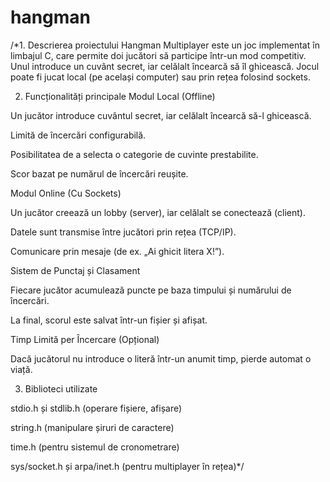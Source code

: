 # hangman
/*1. Descrierea proiectului
Hangman Multiplayer este un joc implementat în limbajul C, care permite doi jucători să participe într-un mod competitiv. Unul introduce un cuvânt secret, iar celălalt încearcă să îl ghicească. Jocul poate fi jucat local (pe același computer) sau prin rețea folosind sockets.

2. Funcționalități principale
Modul Local (Offline)

Un jucător introduce cuvântul secret, iar celălalt încearcă să-l ghicească.

Limită de încercări configurabilă.

Posibilitatea de a selecta o categorie de cuvinte prestabilite.

Scor bazat pe numărul de încercări reușite.

Modul Online (Cu Sockets)

Un jucător creează un lobby (server), iar celălalt se conectează (client).

Datele sunt transmise între jucători prin rețea (TCP/IP).

Comunicare prin mesaje (de ex. „Ai ghicit litera X!”).

Sistem de Punctaj și Clasament

Fiecare jucător acumulează puncte pe baza timpului și numărului de încercări.

La final, scorul este salvat într-un fișier și afișat.

Timp Limită per Încercare (Opțional)

Dacă jucătorul nu introduce o literă într-un anumit timp, pierde automat o viață.

3. Biblioteci utilizate


stdio.h și stdlib.h (operare fișiere, afișare)

string.h (manipulare șiruri de caractere)

time.h (pentru sistemul de cronometrare)

sys/socket.h și arpa/inet.h (pentru multiplayer în rețea)*/

